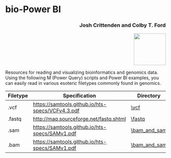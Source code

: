 # bio-Power BI

<h3 align="right">Josh Crittenden and Colby T. Ford</h3>

<p align="right"><img src="https://raw.githubusercontent.com/colbyford/bioPowerBI/master/img/icon.png?token=AA5DFSBIJC67H47MYABFGYK7HQDIA" width="100px"></p>

Resources for reading and visualizing bioinformatics and genomics data. Using the following M (Power Query) scripts and Power BI examples, you can easily read in various esoteric filetypes commonly found in genomics.

| Filetype 	| Specification                                    	| Directory    	                |
|----------	|--------------------------------------------------	|-------------------------------|
| .vcf     	| https://samtools.github.io/hts-specs/VCFv4.3.pdf 	| [\vcf](vcf)         	        |
| .fastq   	| http://maq.sourceforge.net/fastq.shtml           	| [\fastq](fastq)       	      |
| .sam     	| https://samtools.github.io/hts-specs/SAMv1.pdf   	| [\bam_and_sam](bam_and_sam) 	|
| .bam     	| https://samtools.github.io/hts-specs/SAMv1.pdf   	| [\bam_and_sam](bam_and_sam) 	|

